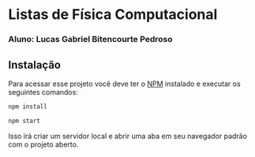 # Listas de Física Computacional
### Aluno: Lucas Gabriel Bitencourte Pedroso

## Instalação
Para acessar esse projeto você deve ter o [NPM](https://docs.npmjs.com/downloading-and-installing-node-js-and-npm) instalado e executar os seguintes comandos:

```bash
npm install

npm start
```

Isso irá criar um servidor local e abrir uma aba em seu navegador padrão com o projeto aberto.